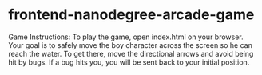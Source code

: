 frontend-nanodegree-arcade-game
===============================

Game Instructions:
To play the game, open index.html on your browser.
Your goal is to safely move the boy character across the screen so he can reach the water. To get there, move the directional arrows and avoid being hit by bugs. If a bug hits you, you will be sent back to your initial position. 